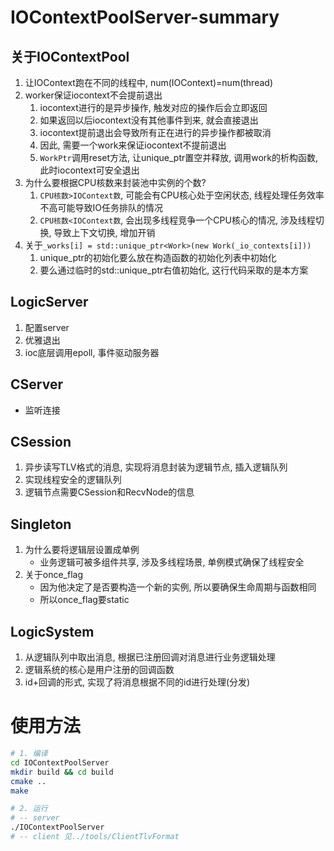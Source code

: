 # IOContextPoolServer-summary
## 关于IOContextPool
1. 让IOContext跑在不同的线程中, num(IOContext)=num(thread)
2. worker保证iocontext不会提前退出
    1. iocontext进行的是异步操作, 触发对应的操作后会立即返回
    2. 如果返回以后iocontext没有其他事件到来, 就会直接退出
    3. iocontext提前退出会导致所有正在进行的异步操作都被取消
    4. 因此, 需要一个work来保证iocontext不提前退出
    5. `WorkPtr`调用reset方法, 让unique_ptr置空并释放, 调用work的析构函数, 此时iocontext可安全退出
3. 为什么要根据CPU核数来封装池中实例的个数?
    1. `CPU核数>IOContext数`, 可能会有CPU核心处于空闲状态, 线程处理任务效率不高可能导致IO任务排队的情况
    2. `CPU核数<IOContext数`, 会出现多线程竞争一个CPU核心的情况, 涉及线程切换, 导致上下文切换, 增加开销
4. 关于`_works[i] = std::unique_ptr<Work>(new Work(_io_contexts[i]))`
    1. unique_ptr的初始化要么放在构造函数的初始化列表中初始化
    2. 要么通过临时的std::unique_ptr右值初始化, 这行代码采取的是本方案 

## LogicServer
1. 配置server
2. 优雅退出
3. ioc底层调用epoll, 事件驱动服务器

## CServer
- 监听连接

## CSession
1. 异步读写TLV格式的消息, 实现将消息封装为逻辑节点, 插入逻辑队列
2. 实现线程安全的逻辑队列
3. 逻辑节点需要CSession和RecvNode的信息

## Singleton
1. 为什么要将逻辑层设置成单例
    - 业务逻辑可被多组件共享, 涉及多线程场景, 单例模式确保了线程安全
2. 关于once_flag
    - 因为他决定了是否要构造一个新的实例, 所以要确保生命周期与函数相同
    - 所以once_flag要static

## LogicSystem
1. 从逻辑队列中取出消息, 根据已注册回调对消息进行业务逻辑处理
2. 逻辑系统的核心是用户注册的回调函数
3. id+回调的形式, 实现了将消息根据不同的id进行处理(分发)

# 使用方法
```bash
# 1. 编译
cd IOContextPoolServer
mkdir build && cd build
cmake ..
make

# 2. 运行
# -- server
./IOContextPoolServer
# -- client 见../tools/ClientTlvFormat
```

